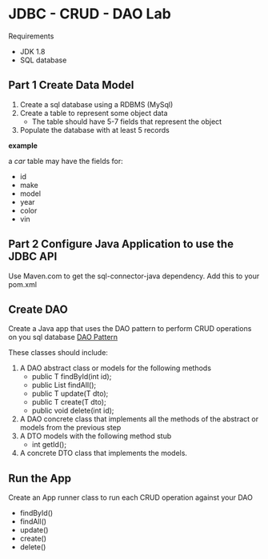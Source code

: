 # JDBC - CRUD - DAO Lab

Requirements

* JDK 1.8
* SQL database


## Part 1 Create Data Model

1. Create a sql database using a RDBMS (MySql)
2. Create a table to represent some object data
    * The table should have 5-7 fields that represent the object
3. Populate the database with at least 5 records

__example__

a _car_ table may have the fields for:

* id
* make
* model
* year
* color
* vin

## Part 2 Configure Java Application to use the JDBC API

Use Maven.com to get the sql-connector-java dependency. Add this to your pom.xml


## Create DAO

Create a Java app that uses the DAO pattern to perform CRUD operations on you sql database 
[DAO Pattern](https://dzone.com/articles/building-simple-data-access-layer-using-jdbc)

These classes should include:

1. A DAO abstract class or models for the following methods
    * public T findById(int id);
    * public List<T> findAll();
    * public T update(T dto);
    * public T create(T dto);
    * public  void delete(int id);
2. A DAO concrete class that implements all the methods of the abstract or models from the previous step
3. A DTO models with the following method stub
    * int getId();
4. A concrete DTO class that implements the models.

## Run the App
Create an App runner class to run each CRUD operation against your DAO

* findById()
* findAll()
* update()
* create()
* delete()




